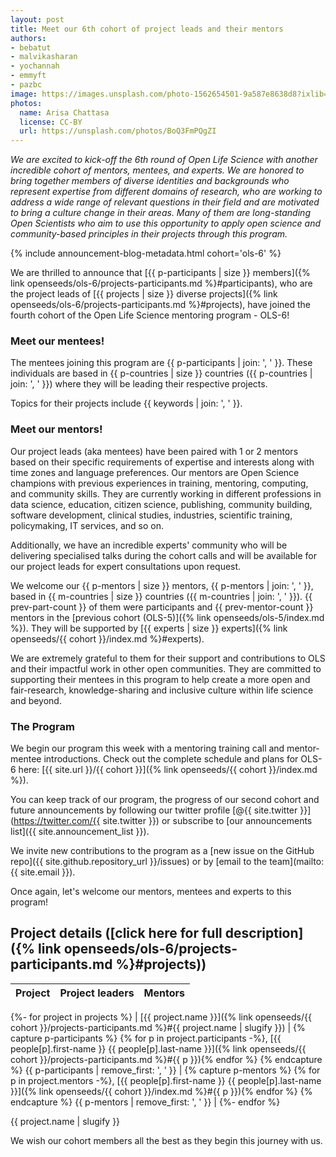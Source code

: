 ```yaml
---
layout: post
title: Meet our 6th cohort of project leads and their mentors
authors:
- bebatut
- malvikasharan
- yochannah
- emmyft
- pazbc
image: https://images.unsplash.com/photo-1562654501-9a587e8638d8?ixlib=rb-4.0.3&ixid=MnwxMjA3fDB8MHxwaG90by1wYWdlfHx8fGVufDB8fHx8&auto=format&fit=crop&w=1631&q=80
photos:
  name: Arisa Chattasa
  license: CC-BY
  url: https://unsplash.com/photos/BoQ3FmPQgZI
---
```


*We are excited to kick-off the 6th round of Open Life Science with another incredible cohort of mentors, mentees, and experts. We are honored to bring together members of diverse identities and backgrounds who represent expertise from different domains of research, who are working to address a wide range of relevant questions in their field and are motivated to bring a culture change in their areas. Many of them are long-standing Open Scientists who aim to use this opportunity to apply open science and community-based principles in their projects through this program.*

{% include announcement-blog-metadata.html cohort='ols-6' %}

We are thrilled to announce that [{{ p-participants | size }} members]({% link openseeds/ols-6/projects-participants.md %}#participants), who are the project leads of [{{ projects | size }} diverse projects]({% link openseeds/ols-6/projects-participants.md %}#projects), have joined the fourth cohort of the Open Life Science mentoring program - OLS-6!

### Meet our mentees!

The mentees joining this program are {{ p-participants | join: ', ' }}. These individuals are based in {{ p-countries | size }} countries ({{ p-countries | join: ', ' }}) where they will be leading their respective projects.

Topics for their projects include {{ keywords | join: ', ' }}.

### Meet our mentors!

Our project leads (aka mentees) have been paired with 1 or 2 mentors based on their specific requirements of expertise and interests along with time zones and language preferences. Our mentors are Open Science champions with previous experiences in training, mentoring, computing, and community skills. They are currently working in different professions in data science, education, citizen science, publishing, community building, software development, clinical studies, industries, scientific training, policymaking, IT services, and so on.

Additionally, we have an incredible experts' community who will be delivering specialised talks during the cohort calls and will be available for our project leads for expert consultations upon request.

We welcome our {{ p-mentors | size }} mentors, {{ p-mentors | join: ', ' }}, based in {{ m-countries | size }} countries ({{ m-countries | join: ', ' }}). {{ prev-part-count }} of them were participants and {{ prev-mentor-count }} mentors in the [previous cohort (OLS-5)]({% link openseeds/ols-5/index.md %}). They will be supported by [{{ experts | size }} experts]({% link openseeds/{{ cohort }}/index.md %}#experts).

We are extremely grateful to them for their support and contributions to OLS and their impactful work in other open communities. They are committed to supporting their mentees in this program to help create a more open and fair-research, knowledge-sharing and inclusive culture within life science and beyond.

### The Program

We begin our program this week with a mentoring training call and mentor-mentee introductions. Check out the complete schedule and plans for OLS-6 here: [{{ site.url }}/{{ cohort }}]({% link openseeds/{{ cohort }}/index.md %}).

You can keep track of our program, the progress of our second cohort and future announcements by following our twitter profile [@{{ site.twitter }}](https://twitter.com/{{ site.twitter }}) or subscribe to [our announcements list]({{ site.announcement_list }}).

We invite new contributions to the program as a [new issue on the GitHub repo]({{ site.github.repository_url }}/issues) or by [email to the team](mailto:{{ site.email }}).

Once again, let's welcome our mentors, mentees and experts to this program!

## Project details ([click here for full description]({% link openseeds/ols-6/projects-participants.md %}#projects))

| Project | Project leaders | Mentors |
|----------|-----------------------|------------|
{%- for project in projects %}
| [{{ project.name }}]({% link openseeds/{{ cohort }}/projects-participants.md %}#{{ project.name | slugify }}) | {% capture p-participants %} {% for p in project.participants -%}, [{{ people[p].first-name }} {{ people[p].last-name }}]({% link openseeds/{{ cohort }}/projects-participants.md %}#{{ p }}){% endfor %} {% endcapture %} {{ p-participants | remove_first: ', ' }} | {% capture p-mentors %} {% for p in project.mentors -%}, [{{ people[p].first-name }} {{ people[p].last-name }}]({% link openseeds/{{ cohort }}/index.md %}#{{ p }}){% endfor %} {% endcapture %} {{ p-mentors | remove_first: ', ' }} |
{%- endfor %}

{{ project.name | slugify  }}

We wish our cohort members all the best as they begin this journey with us.
